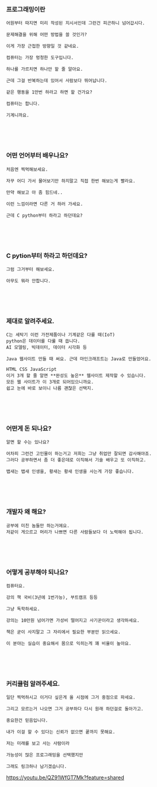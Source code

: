 ### 프로그래밍이란
```
어원부터 따지면 미리 작성된 지시서인데 그런건 피곤하니 넘어갑시다.

문제해결을 위해 어떤 방법을 쓸 것인가?

이게 가장 근접한 방향일 것 같네요.

컴퓨터는 가장 멍청한 도구입니다.

하나를 가르치면 하나만 할 줄 알아요.

근데 그걸 반복하는데 있어서 사람보다 뛰어납니다.

같은 행동을 1만번 하라고 하면 할 건가요?

컴퓨터는 합니다.

기계니까요.
```
<br><br><br>
### 어떤 언어부터 배우나요?
```
처음엔 찍먹해보세요.

자꾸 어디 가서 물어보기만 하지말고 직접 한번 해보는게 빨라요.

만약 해보고 아 좀 힘드네..

이런 느낌이라면 다른 거 하러 가세요.

근데 C python부터 하라고 하던데요?
```
<br><br><br>
### C pytion부터 하라고 하던데요?
```
그럼 그거부터 해보세요.

아무도 뭐라 안합니다.
```
<br><br><br>
### 제대로 알려주세요.
```
C는 세탁기 이런 가전제품이나 기계같은 다를 때(IoT)
python은 데이터를 다룰 때 씁니다.
AI 모델링, 빅데이터, 데이터 시각화 등

Java 웹사이트 만들 때 써요. 근데 마인크래프트는 Java로 만들었어요.

HTML CSS JavaScript
이거 3개 할 줄 알면 **완성도 높은** 웹사이트 제작할 수 있습니다.
모든 웹 사이트가 이 3개로 되어있으니까요.
쉽고 눈에 바로 보이니 나름 괜찮은 선택지.
```

<br><br><br>
### 어떤게 돈 되나요?
```
알면 할 수는 있나요?

어차피 그런건 고인물이 하는거고 저희는 그냥 취업만 잘되면 감사해야죠.
그러다 공부하면서 좀 더 좋은데로 이직해서 기술 배우고 또 이직하고.

뱁새는 뱁새 인생을, 황새는 황새 인생을 사는게 가장 좋습니다.
```
<br><br><br>
### 개발자 왜 해요?
```
공부에 미친 놈들만 하는거에요.
저같이 게으르고 머리가 나쁘면 다른 사람들보다 더 노력해야 됩니다.
```
<br><br><br>
### 어떻게 공부해야 되나요?
```
컴퓨터요.

강의 책 국비(3년에 1번가능), 부트캠프 등등

그냥 독학하세요.

강의는 10만원 넘어가면 가성비 떨어지고 사기꾼이라고 생각하세요.

책은 굳이 사지말고 그 자리에서 필요한 부분만 읽으세요.

이 분야는 실습이 중요해서 몸으로 익히는게 꽤 비율이 높아요.
```
<br><br><br>
### 커리큘럼 알려주세요.
```
일단 찍먹하시고 이거다 싶은게 올 시점에 그거 중점으로 파세요.

그리고 모르는거 나오면 그거 공부하다 다시 원래 하던걸로 돌아가고.

중요한건 믿음입니다.

내가 이걸 할 수 있다는 신뢰가 없으면 꿑까지 못해요.

저는 미래를 보고 사는 사람이라

가능성이 많은 프로그래밍을 선택했지만

그래도 링크하나 남기겠습니다.

```
<https://youtu.be/QZ91WfGT7Mk?feature=shared>




